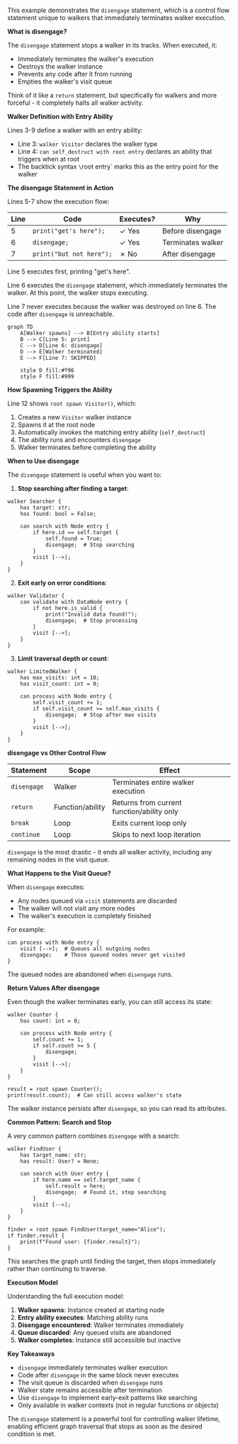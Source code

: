 This example demonstrates the `disengage` statement, which is a control flow statement unique to walkers that immediately terminates walker execution.

**What is disengage?**

The `disengage` statement stops a walker in its tracks. When executed, it:
- Immediately terminates the walker's execution
- Destroys the walker instance
- Prevents any code after it from running
- Empties the walker's visit queue

Think of it like a `return` statement, but specifically for walkers and more forceful - it completely halts all walker activity.

**Walker Definition with Entry Ability**

Lines 3-9 define a walker with an entry ability:
- Line 3: `walker Visitor` declares the walker type
- Line 4: `can self_destruct with root entry` declares an ability that triggers when at root
- The backtick syntax `\`root entry` marks this as the entry point for the walker

**The disengage Statement in Action**

Lines 5-7 show the execution flow:

| Line | Code | Executes? | Why |
|------|------|-----------|-----|
| 5 | `print("get's here");` | ✓ Yes | Before disengage |
| 6 | `disengage;` | ✓ Yes | Terminates walker |
| 7 | `print("but not here");` | ✗ No | After disengage |

Line 5 executes first, printing "get's here".

Line 6 executes the `disengage` statement, which immediately terminates the walker. At this point, the walker stops executing.

Line 7 never executes because the walker was destroyed on line 6. The code after `disengage` is unreachable.

```mermaid
graph TD
    A[Walker spawns] --> B[Entry ability starts]
    B --> C[Line 5: print]
    C --> D[Line 6: disengage]
    D --> E[Walker terminated]
    E --> F[Line 7: SKIPPED]

    style D fill:#f96
    style F fill:#999
```

**How Spawning Triggers the Ability**

Line 12 shows `root spawn Visitor()`, which:
1. Creates a new `Visitor` walker instance
2. Spawns it at the root node
3. Automatically invokes the matching entry ability (`self_destruct`)
4. The ability runs and encounters `disengage`
5. Walker terminates before completing the ability

**When to Use disengage**

The `disengage` statement is useful when you want to:

1. **Stop searching after finding a target**:
```
walker Searcher {
    has target: str;
    has found: bool = False;

    can search with Node entry {
        if here.id == self.target {
            self.found = True;
            disengage;  # Stop searching
        }
        visit [-->];
    }
}
```

2. **Exit early on error conditions**:
```
walker Validator {
    can validate with DataNode entry {
        if not here.is_valid {
            print("Invalid data found!");
            disengage;  # Stop processing
        }
        visit [-->];
    }
}
```

3. **Limit traversal depth or count**:
```
walker LimitedWalker {
    has max_visits: int = 10;
    has visit_count: int = 0;

    can process with Node entry {
        self.visit_count += 1;
        if self.visit_count >= self.max_visits {
            disengage;  # Stop after max visits
        }
        visit [-->];
    }
}
```

**disengage vs Other Control Flow**

| Statement | Scope | Effect |
|-----------|-------|--------|
| `disengage` | Walker | Terminates entire walker execution |
| `return` | Function/ability | Returns from current function/ability only |
| `break` | Loop | Exits current loop only |
| `continue` | Loop | Skips to next loop iteration |

`disengage` is the most drastic - it ends all walker activity, including any remaining nodes in the visit queue.

**What Happens to the Visit Queue?**

When `disengage` executes:
- Any nodes queued via `visit` statements are discarded
- The walker will not visit any more nodes
- The walker's execution is completely finished

For example:
```
can process with Node entry {
    visit [-->];  # Queues all outgoing nodes
    disengage;    # Those queued nodes never get visited
}
```

The queued nodes are abandoned when `disengage` runs.

**Return Values After disengage**

Even though the walker terminates early, you can still access its state:

```
walker Counter {
    has count: int = 0;

    can process with Node entry {
        self.count += 1;
        if self.count >= 5 {
            disengage;
        }
        visit [-->];
    }
}

result = root spawn Counter();
print(result.count);  # Can still access walker's state
```

The walker instance persists after `disengage`, so you can read its attributes.

**Common Pattern: Search and Stop**

A very common pattern combines `disengage` with a search:

```
walker FindUser {
    has target_name: str;
    has result: User? = None;

    can search with User entry {
        if here.name == self.target_name {
            self.result = here;
            disengage;  # Found it, stop searching
        }
        visit [-->];
    }
}

finder = root spawn FindUser(target_name="Alice");
if finder.result {
    print(f"Found user: {finder.result}");
}
```

This searches the graph until finding the target, then stops immediately rather than continuing to traverse.

**Execution Model**

Understanding the full execution model:

1. **Walker spawns**: Instance created at starting node
2. **Entry ability executes**: Matching ability runs
3. **Disengage encountered**: Walker terminates immediately
4. **Queue discarded**: Any queued visits are abandoned
5. **Walker completes**: Instance still accessible but inactive

**Key Takeaways**

- `disengage` immediately terminates walker execution
- Code after `disengage` in the same block never executes
- The visit queue is discarded when `disengage` runs
- Walker state remains accessible after termination
- Use `disengage` to implement early-exit patterns like searching
- Only available in walker contexts (not in regular functions or objects)

The `disengage` statement is a powerful tool for controlling walker lifetime, enabling efficient graph traversal that stops as soon as the desired condition is met.
